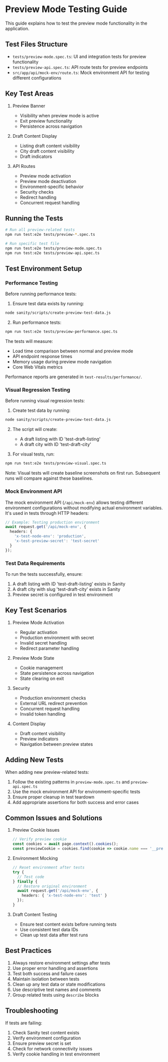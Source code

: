 # Preview Mode Testing Guide

This guide explains how to test the preview mode functionality in the application.

## Test Files Structure

- `tests/preview-mode.spec.ts`: UI and integration tests for preview functionality
- `tests/preview-api.spec.ts`: API route tests for preview endpoints
- `src/app/api/mock-env/route.ts`: Mock environment API for testing different configurations

## Key Test Areas

1. Preview Banner
   - Visibility when preview mode is active
   - Exit preview functionality
   - Persistence across navigation

2. Draft Content Display
   - Listing draft content visibility
   - City draft content visibility
   - Draft indicators

3. API Routes
   - Preview mode activation
   - Preview mode deactivation
   - Environment-specific behavior
   - Security checks
   - Redirect handling
   - Concurrent request handling

## Running the Tests

```bash
# Run all preview-related tests
npm run test:e2e tests/preview-*.spec.ts

# Run specific test file
npm run test:e2e tests/preview-mode.spec.ts
npm run test:e2e tests/preview-api.spec.ts
```

## Test Environment Setup

### Performance Testing
Before running performance tests:

1. Ensure test data exists by running:
```bash
node sanity/scripts/create-preview-test-data.js
```

2. Run performance tests:
```bash
npm run test:e2e tests/preview-performance.spec.ts
```

The tests will measure:
- Load time comparison between normal and preview mode
- API endpoint response times
- Memory usage during preview mode navigation
- Core Web Vitals metrics

Performance reports are generated in `test-results/performance/`.

### Visual Regression Testing
Before running visual regression tests:

1. Create test data by running:
```bash
node sanity/scripts/create-preview-test-data.js
```

2. The script will create:
   - A draft listing with ID 'test-draft-listing'
   - A draft city with ID 'test-draft-city'

3. For visual tests, run:
```bash
npm run test:e2e tests/preview-visual.spec.ts
```

Note: Visual tests will create baseline screenshots on first run. Subsequent runs will compare against these baselines.

### Mock Environment API

The mock environment API (`/api/mock-env`) allows testing different environment configurations without modifying actual environment variables. It's used in tests through HTTP headers:

```typescript
// Example: Testing production environment
await request.get('/api/mock-env', {
  headers: {
    'x-test-node-env': 'production',
    'x-test-preview-secret': 'test-secret'
  }
});
```

### Test Data Requirements

To run the tests successfully, ensure:

1. A draft listing with ID 'test-draft-listing' exists in Sanity
2. A draft city with slug 'test-draft-city' exists in Sanity
3. Preview secret is configured in test environment

## Key Test Scenarios

1. Preview Mode Activation
   - Regular activation
   - Production environment with secret
   - Invalid secret handling
   - Redirect parameter handling

2. Preview Mode State
   - Cookie management
   - State persistence across navigation
   - State clearing on exit

3. Security
   - Production environment checks
   - External URL redirect prevention
   - Concurrent request handling
   - Invalid token handling

4. Content Display
   - Draft content visibility
   - Preview indicators
   - Navigation between preview states

## Adding New Tests

When adding new preview-related tests:

1. Follow the existing patterns in `preview-mode.spec.ts` and `preview-api.spec.ts`
2. Use the mock environment API for environment-specific tests
3. Ensure proper cleanup in test teardown
4. Add appropriate assertions for both success and error cases

## Common Issues and Solutions

1. Preview Cookie Issues
   ```typescript
   // Verify preview cookie
   const cookies = await page.context().cookies();
   const previewCookie = cookies.find(cookie => cookie.name === '__previewMode');
   ```

2. Environment Mocking
   ```typescript
   // Reset environment after tests
   try {
     // Test code
   } finally {
     // Restore original environment
     await request.get('/api/mock-env', {
       headers: { 'x-test-node-env': 'test' }
     });
   }
   ```

3. Draft Content Testing
   - Ensure test content exists before running tests
   - Use consistent test data IDs
   - Clean up test data after test runs

## Best Practices

1. Always restore environment settings after tests
2. Use proper error handling and assertions
3. Test both success and failure cases
4. Maintain isolation between tests
5. Clean up any test data or state modifications
6. Use descriptive test names and comments
7. Group related tests using `describe` blocks

## Troubleshooting

If tests are failing:

1. Check Sanity test content exists
2. Verify environment configuration
3. Ensure preview secret is set
4. Check for network connectivity issues
5. Verify cookie handling in test environment
